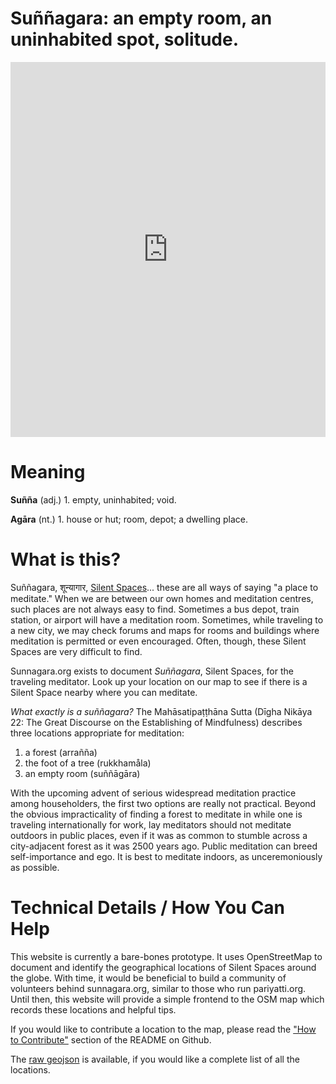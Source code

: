 <link rel="apple-touch-icon" sizes="57x57" href="/favicon/apple-icon-57x57.png">
<link rel="apple-touch-icon" sizes="60x60" href="/favicon/apple-icon-60x60.png">
<link rel="apple-touch-icon" sizes="72x72" href="/favicon/apple-icon-72x72.png">
<link rel="apple-touch-icon" sizes="76x76" href="/favicon/apple-icon-76x76.png">
<link rel="apple-touch-icon" sizes="114x114" href="/favicon/apple-icon-114x114.png">
<link rel="apple-touch-icon" sizes="120x120" href="/favicon/apple-icon-120x120.png">
<link rel="apple-touch-icon" sizes="144x144" href="/favicon/apple-icon-144x144.png">
<link rel="apple-touch-icon" sizes="152x152" href="/favicon/apple-icon-152x152.png">
<link rel="apple-touch-icon" sizes="180x180" href="/favicon/apple-icon-180x180.png">
<link rel="icon" type="image/png" sizes="192x192"  href="/favicon/android-icon-192x192.png">
<link rel="icon" type="image/png" sizes="32x32" href="/favicon/favicon-32x32.png">
<link rel="icon" type="image/png" sizes="96x96" href="/favicon/favicon-96x96.png">
<link rel="icon" type="image/png" sizes="16x16" href="/favicon/favicon-16x16.png">
<link rel="manifest" href="/favicon/manifest.json">
<meta name="msapplication-TileColor" content="#ffffff">
<meta name="msapplication-TileImage" content="/favicon/ms-icon-144x144.png">
<meta name="theme-color" content="#ffffff">

<h1>Suññagara: an empty room, an uninhabited spot, solitude.</h1>

<iframe width="100%" height="600px" frameborder="0" allowfullscreen src="https://umap.openstreetmap.fr/en/map/sunnagaraorg_382966#5/17.799/85.891?scaleControl=false&miniMap=false&scrollWheelZoom=false&zoomControl=true&allowEdit=false&moreControl=true&searchControl=null&tilelayersControl=null&embedControl=null&datalayersControl=true&onLoadPanel=undefined&captionBar=false">
</iframe>


<h1>Meaning</h1>

<p>
  <strong>Suñña</strong> (adj.) 1. empty, uninhabited; void.
</p>
<p>
  <strong>Agāra</strong> (nt.) 1. house or hut; room, depot; a dwelling place.
</p>

<h1>What is this?</h1>

<p>
  Suññagara, शून्यागार, <a href="https://medium.com/siggu/silent-spaces-160d3a44fa3d">Silent Spaces</a>... these are all ways of saying "a place to meditate." When we are between our own homes and meditation centres, such places are not always easy to find. Sometimes a bus depot, train station, or airport will have a meditation room. Sometimes, while traveling to a new city, we may check forums and maps for rooms and buildings where meditation is permitted or even encouraged. Often, though, these Silent Spaces are very difficult to find.
</p>
<p>
  Sunnagara.org exists to document <em>Suññagara</em>, Silent Spaces, for the traveling meditator. Look up your location on our map to see if there is a Silent Space nearby where you can meditate.
</p>
<p>
  <em>What exactly is a suññagara?</em> The Mahāsatipaṭṭhāna Sutta (Dīgha Nikāya 22: The Great Discourse on the Establishing of Mindfulness) describes three locations appropriate for meditation:
  </p>

<ol>
    <li>a forest (arrañña)</li>
    <li>the foot of a tree (rukkhamåla)</li>
    <li>an empty room (suññāgāra)</li>
</ol>

<p>
  With the upcoming advent of serious widespread meditation practice among householders, the first two options are really not practical. Beyond the obvious impracticality of finding a forest to meditate in while one is traveling internationally for work, lay meditators should not meditate outdoors in public places, even if it was as common to stumble across a city-adjacent forest as it was 2500 years ago. Public meditation can breed self-importance and ego. It is best to meditate indoors, as unceremoniously as possible.
</p>


<h1>Technical Details / How You Can Help</h1>

<p>
  This website is currently a bare-bones prototype. It uses OpenStreetMap to document and identify the geographical locations of Silent Spaces around the globe. With time, it would be beneficial to build a community of volunteers behind sunnagara.org, similar to those who run pariyatti.org. Until then, this website will provide a simple frontend to the OSM map which records these locations and helpful tips.
</p>

<p>
  If you would like to contribute a location to the map, please read the <a href="https://github.com/deobald/sunnagara.org#how-to-contribute">"How to Contribute"</a> section of the README on Github.
</p>

<p>
  The <a href="data/sunnagara_org.geojson">raw geojson</a> is available, if you would like a complete list of all the locations.
</p>

